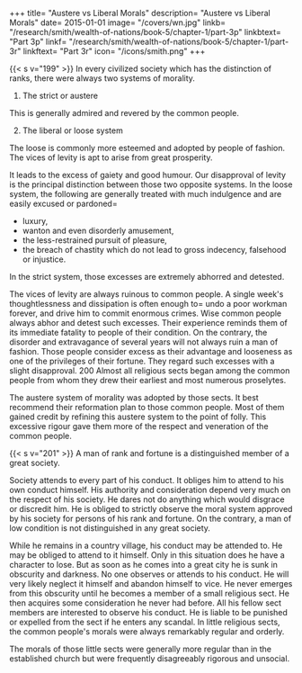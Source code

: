 +++
title=  "Austere vs Liberal Morals"
description=  "Austere vs Liberal Morals"
date=  2015-01-01
image=  "/covers/wn.jpg"
linkb=  "/research/smith/wealth-of-nations/book-5/chapter-1/part-3p"
linkbtext=  "Part 3p"
linkf=  "/research/smith/wealth-of-nations/book-5/chapter-1/part-3r"
linkftext=  "Part 3r"
icon=  "/icons/smith.png"
+++


{{< s v="199" >}} In every civilized society which has the distinction of ranks, there were always two systems of morality.

1. The strict or austere

This is generally admired and revered by the common people.

2. The liberal or loose system

The loose is commonly more esteemed and adopted by people of fashion. The vices of levity is apt to arise from great prosperity.

It leads to the excess of gaiety and good humour.
Our disapproval of levity is the principal distinction between those two opposite systems.
In the loose system, the following are generally treated with much indulgence and are easily excused or pardoned= 
- luxury,
- wanton and even disorderly amusement,
- the less-restrained pursuit of pleasure,
- the breach of chastity which do not lead to gross indecency, falsehood or injustice.

In the strict system, those excesses are extremely abhorred and detested.

The vices of levity are always ruinous to common people.
A single week's thoughtlessness and dissipation is often enough to= 
undo a poor workman forever, and
drive him to commit enormous crimes.
Wise common people always abhor and detest such excesses.
Their experience reminds them of its immediate fatality to people of their condition.
On the contrary, the disorder and extravagance of several years will not always ruin a man of fashion.
Those people consider excess as their advantage and looseness as one of the privileges of their fortune.
They regard such excesses with a slight disapproval.
200 Almost all religious sects began among the common people from whom they drew their earliest and most numerous proselytes.

The austere system of morality was adopted by those sects.
It best recommend their reformation plan to those common people.
Most of them gained credit by refining this austere system to the point of folly.
This excessive rigour gave them more of the respect and veneration of the common people.


{{< s v="201" >}}  A man of rank and fortune is a distinguished member of a great society.

Society attends to every part of his conduct.
It obliges him to attend to his own conduct himself.
His authority and consideration depend very much on the respect of his society.
He dares not do anything which would disgrace or discredit him.
He is obliged to strictly observe the moral system approved by his society for persons of his rank and fortune.
On the contrary, a man of low condition is not distinguished in any great society.

While he remains in a country village, his conduct may be attended to.
He may be obliged to attend to it himself.
Only in this situation does he have a character to lose.
But as soon as he comes into a great city he is sunk in obscurity and darkness.
No one observes or attends to his conduct.
He will very likely neglect it himself and abandon himself to vice.
He never emerges from this obscurity until he becomes a member of a small religious sect.
He then acquires some consideration he never had before.
All his fellow sect members are interested to observe his conduct.
He is liable to be punished or expelled from the sect if he enters any scandal.
In little religious sects, the common people's morals were always remarkably regular and orderly.

The morals of those little sects were generally more regular than in the established church but were frequently disagreeably rigorous and unsocial.